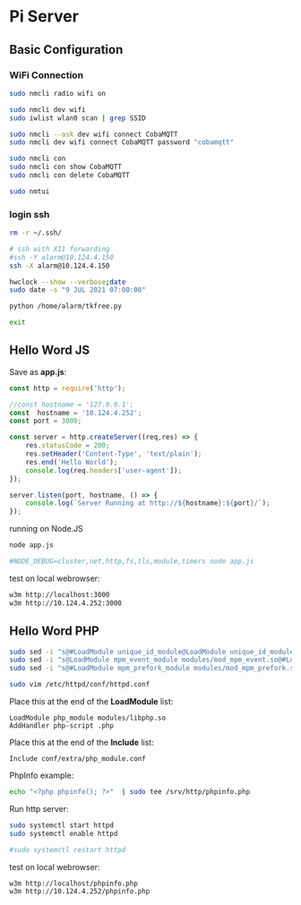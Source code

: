 # Pi Server

## Basic Configuration

### WiFi Connection

```sh
sudo nmcli radio wifi on

sudo nmcli dev wifi
sudo iwlist wlan0 scan | grep SSID

sudo nmcli --ask dev wifi connect CobaMQTT
sudo nmcli dev wifi connect CobaMQTT password "cobamqtt"

sudo nmcli con
sudo nmcli con show CobaMQTT
sudo nmcli con delete CobaMQTT
```

```sh
sudo nmtui
```

### login ssh

```sh
rm -r ~/.ssh/

# ssh with X11 forwarding
#ssh -Y alarm@10.124.4.150
ssh -X alarm@10.124.4.150

hwclock --show --verbose;date
sudo date -s "9 JUL 2021 07:00:00"

python /home/alarm/tkfree.py

exit
```

## Hello Word JS

Save as **app.js**:

```js
const http = require('http');

//const hostname = '127.0.0.1';
const  hostname = '10.124.4.252';
const port = 3000;

const server = http.createServer((req,res) => {
    res.statusCode = 200;
    res.setHeader('Content-Type', 'text/plain');
    res.end('Hello World');
    console.log(req.headers['user-agent']);
});

server.listen(port, hostname, () => {
    console.log(`Server Running at http://${hostname}:${port}/`);
});
```

running on Node.JS

```sh
node app.js

#NODE_DEBUG=cluster,net,http,fs,tls,module,timers node app.js
```

test on local webrowser:

```sh
w3m http://localhost:3000
w3m http://10.124.4.252:3000
```

## Hello Word PHP

```sh
sudo sed -i "s@#LoadModule unique_id_module@LoadModule unique_id_module@g" /etc/httpd/conf/httpd.conf
sudo sed -i "s@LoadModule mpm_event_module modules/mod_mpm_event.so@#LoadModule mpm_event_module modules/mod_mpm_event.so@g" /etc/httpd/conf/httpd.conf
sudo sed -i "s@#LoadModule mpm_prefork_module modules/mod_mpm_prefork.so@LoadModule mpm_prefork_module modules/mod_mpm_prefork.so@g" /etc/httpd/conf/httpd.conf

sudo vim /etc/httpd/conf/httpd.conf
```

Place this at the end of the **LoadModule** list:

```text
LoadModule php_module modules/libphp.so
AddHandler php-script .php
```

Place this at the end of the **Include** list:

```text
Include conf/extra/php_module.conf
```

PhpInfo example:

```sh
echo "<?php phpinfo(); ?>"  | sudo tee /srv/http/phpinfo.php
```

Run http server:

```sh
sudo systemctl start httpd
sudo systemctl enable httpd

#sudo systemctl restart httpd
```

test on local webrowser:

```sh
w3m http://localhost/phpinfo.php
w3m http://10.124.4.252/phpinfo.php
```
